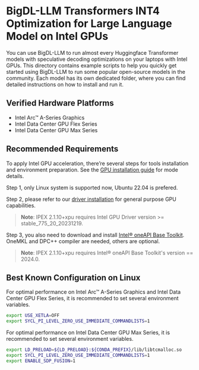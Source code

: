 # BigDL-LLM Transformers INT4 Optimization for Large Language Model on Intel GPUs
You can use BigDL-LLM to run almost every Huggingface Transformer models with speculative decoding optimizations on your laptops with Intel GPUs. This directory contains example scripts to help you quickly get started using BigDL-LLM to run some popular open-source models in the community. Each model has its own dedicated folder, where you can find detailed instructions on how to install and run it.

## Verified Hardware Platforms

- Intel Arc™ A-Series Graphics
- Intel Data Center GPU Flex Series
- Intel Data Center GPU Max Series

## Recommended Requirements
To apply Intel GPU acceleration, there’re several steps for tools installation and environment preparation. See the [GPU installation guide](https://bigdl.readthedocs.io/en/latest/doc/LLM/Overview/install_gpu.html) for mode details.

Step 1, only Linux system is supported now, Ubuntu 22.04 is prefered.

Step 2, please refer to our [driver installation](https://dgpu-docs.intel.com/driver/installation.html) for general purpose GPU capabilities.
> **Note**: IPEX 2.1.10+xpu requires Intel GPU Driver version >= stable_775_20_20231219.

Step 3, you also need to download and install [Intel® oneAPI Base Toolkit](https://www.intel.com/content/www/us/en/developer/tools/oneapi/base-toolkit-download.html). OneMKL and DPC++ compiler are needed, others are optional.
> **Note**: IPEX 2.1.10+xpu requires Intel® oneAPI Base Toolkit's version == 2024.0.

## Best Known Configuration on Linux
For optimal performance on Intel Arc™ A-Series Graphics and Intel Data Center GPU Flex Series, it is recommended to set several environment variables.
```bash
export USE_XETLA=OFF
export SYCL_PI_LEVEL_ZERO_USE_IMMEDIATE_COMMANDLISTS=1
```

For optimal performance on Intel Data Center GPU Max Series, it is recommended to set several environment variables.
```bash
export LD_PRELOAD=${LD_PRELOAD}:${CONDA_PREFIX}/lib/libtcmalloc.so
export SYCL_PI_LEVEL_ZERO_USE_IMMEDIATE_COMMANDLISTS=1
export ENABLE_SDP_FUSION=1
```
